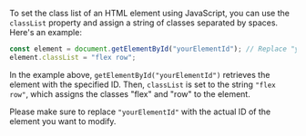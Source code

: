 To set the class list of an HTML element using JavaScript, you can use the `classList` property and assign a string of classes separated by spaces. Here's an example:

```javascript
const element = document.getElementById("yourElementId"); // Replace "yourElementId" with the actual ID of your element
element.classList = "flex row";
```

In the example above, `getElementById("yourElementId")` retrieves the element with the specified ID. Then, `classList` is set to the string `"flex row"`, which assigns the classes "flex" and "row" to the element.

Please make sure to replace `"yourElementId"` with the actual ID of the element you want to modify.
